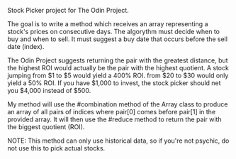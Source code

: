 Stock Picker project for The Odin Project.

The goal is to write a method which receives an array representing a stock's prices on consecutive days. The algorythm must decide when to buy and when to sell. It must suggest a buy date that occurs before the sell date (index).

The Odin Project suggests returning the pair with the greatest distance, but the highest ROI would actually be the pair with the highest quotient. A stock jumping from $1 to $5 would yield a 400% ROI. from $20 to $30 would only yield a 50% ROI. If you have $1,000 to invest, the stock picker should net you $4,000 instead of $500.

My method will use the #combination method of the Array class to produce an array of all pairs of indices where pair[0] comes before pair[1] in the provided array. It will then use the #reduce method to return the pair with the biggest quotient (ROI).

NOTE: This method can only use historical data, so if you're not psychic, do not use this to pick actual stocks.